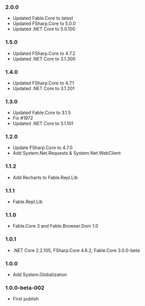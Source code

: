 ### 2.0.0

* Updated Fable.Core to latest
* Updated FSharp.Core to 5.0.0
* Updated .NET Core to 5.0.100

### 1.5.0

* Updated FSharp.Core to 4.7.2
* Updated .NET Core to 3.1.300

### 1.4.0

* Updated FSharp.Core to 4.7.1
* Updated .NET Core to 3.1.201

### 1.3.0

* Updated Fable.Core to 3.1.5
* Fix #1972
* Updated .NET Core to 3.1.101

### 1.2.0

* Update FSharp.Core to 4.7.0
* Add System.Net.Requests & System.Net.WebClient

### 1.1.2

* Add Recharts to Fable.Repl.Lib

### 1.1.1

* Fable.Repl.Lib

### 1.1.0

* Fable.Core 3 and Fable.Browser.Dom 1.0

### 1.0.1

* .NET Core 2.2.105, FSharp.Core 4.6.2, Fable.Core 3.0.0-beta

### 1.0.0

* Add System.Globalization

### 1.0.0-beta-002

* First publish